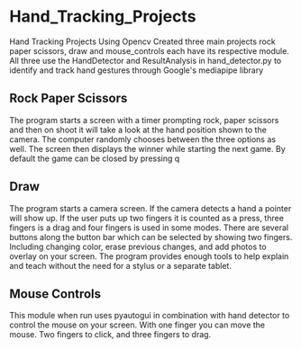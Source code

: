 # Hand_Tracking_Projects
Hand Tracking Projects Using Opencv
Created three main projects rock paper scissors, draw and mouse_controls each have its respective module.
All three use the HandDetector and ResultAnalysis in hand_detector.py to identify and track hand gestures through Google's
mediapipe library
## Rock Paper Scissors
The program starts a screen with a timer prompting rock, paper scissors and then on shoot it will take a look at the hand position shown to the camera.
The computer randomly chooses between the three options as well. The screen then displays the winner while starting the next game. By default the game can be closed
by pressing q

## Draw
The program starts a camera screen. If the camera detects a hand a pointer will show up. If the user puts up two fingers it is counted as a press, three fingers is a drag and four
fingers is used in some modes. There are several buttons along the button bar which can be selected by showing two fingers. Including changing color, erase previous changes,
and add photos to overlay on your screen. The program provides enough tools to help explain and teach without the need for a stylus or a separate tablet.

## Mouse Controls
This module when run uses pyautogui in combination with hand detector to control the mouse on your screen. With one finger you can move the mouse. Two fingers to click,
and three fingers to drag.

